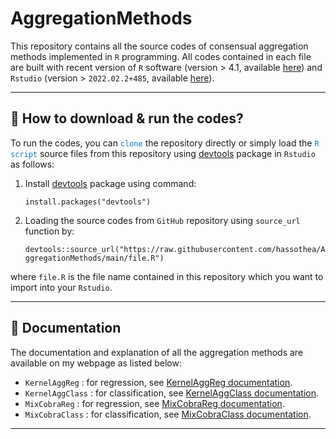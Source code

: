 # AggregationMethods

This repository contains all the source codes of consensual aggregation methods implemented in `R` programming. All codes contained in each file are built with recent version of `R` software (version $>$ 4.1, available [here](https://cran.r-project.org/bin/windows/base/)) and `Rstudio` (version > `2022.02.2+485`, available [here](https://www.rstudio.com/products/rstudio/download/#download)).

---

## &#128270; How to download & run the codes?

To run the codes, you can <span style="color: #097BC1">`clone`</span> the repository directly or simply load the <span style="color: #097BC1">`R script`</span> source files from this repository using [devtools](https://cran.r-project.org/web/packages/devtools/index.html) package in `Rstudio` as follows:

1. Install [devtools](https://cran.r-project.org/web/packages/devtools/index.html) package using command: 

    `install.packages("devtools")`

2. Loading the source codes from `GitHub` repository using `source_url` function by: 

    `devtools::source_url("https://raw.githubusercontent.com/hassothea/AggregationMethods/main/file.R")`

where `file.R` is the file name contained in this repository which you want to import into your `Rstudio`.

---

## &#128214; Documentation

The documentation and explanation of all the aggregation methods are available on my webpage as listed below:

- `KernelAggReg` : for regression, see [KernelAggReg documentation](https://hassothea.github.io/files/CodesPhD/KernelAggReg.html).
- `KernelAggClass` : for classification, see [KernelAggClass documentation](https://hassothea.github.io/files/CodesPhD/KernelAggClass.html).
- `MixCobraReg` : for regression, see [MixCobraReg documentation](https://hassothea.github.io/files/CodesPhD/MixCobraReg.html).
- `MixCobraClass` : for classification, see [MixCobraClass documentation](https://hassothea.github.io/files/CodesPhD/MixCobraClass.html).

---
